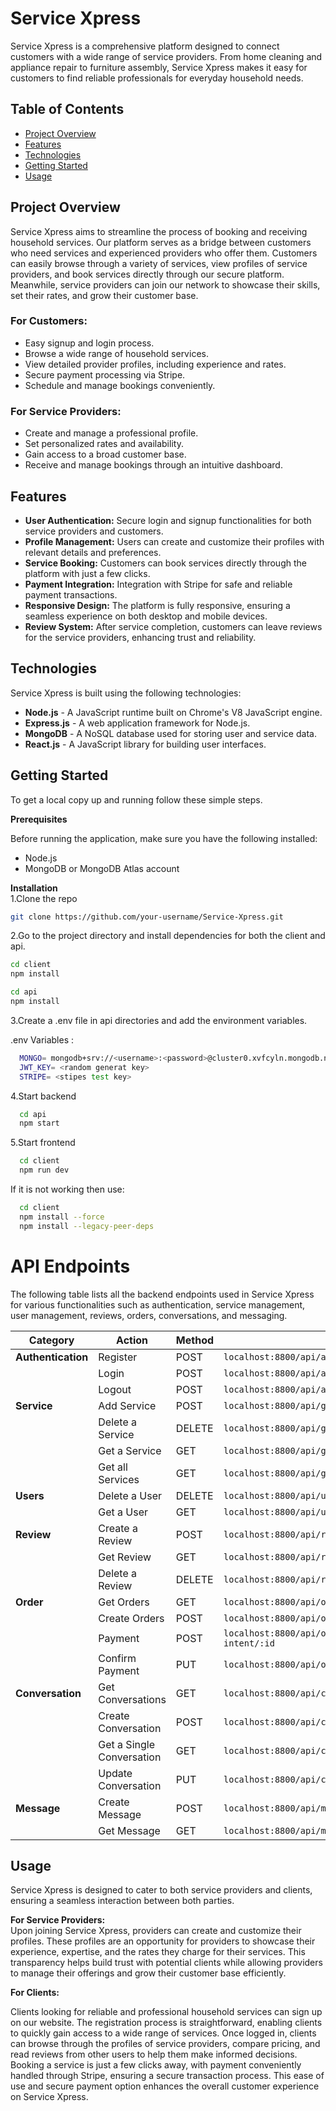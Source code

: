 # Service Xpress

Service Xpress is a comprehensive platform designed to connect customers with a wide range of service providers. From home cleaning and appliance repair to furniture assembly, Service Xpress makes it easy for customers to find reliable professionals for everyday household needs.

## Table of Contents
- [Project Overview](#project-overview)
- [Features](#features)
- [Technologies](#technologies)
- [Getting Started](#getting-started)
- [Usage](#usage)


## Project Overview

Service Xpress aims to streamline the process of booking and receiving household services. Our platform serves as a bridge between customers who need services and experienced providers who offer them. Customers can easily browse through a variety of services, view profiles of service providers, and book services directly through our secure platform. Meanwhile, service providers can join our network to showcase their skills, set their rates, and grow their customer base.

### For Customers:
- Easy signup and login process.
- Browse a wide range of household services.
- View detailed provider profiles, including experience and rates.
- Secure payment processing via Stripe.
- Schedule and manage bookings conveniently.

### For Service Providers:
- Create and manage a professional profile.
- Set personalized rates and availability.
- Gain access to a broad customer base.
- Receive and manage bookings through an intuitive dashboard.

## Features

- **User Authentication:** Secure login and signup functionalities for both service providers and customers.
- **Profile Management:** Users can create and customize their profiles with relevant details and preferences.
- **Service Booking:** Customers can book services directly through the platform with just a few clicks.
- **Payment Integration:** Integration with Stripe for safe and reliable payment transactions.
- **Responsive Design:** The platform is fully responsive, ensuring a seamless experience on both desktop and mobile devices.
- **Review System:** After service completion, customers can leave reviews for the service providers, enhancing trust and reliability.

## Technologies

Service Xpress is built using the following technologies:
- **Node.js** - A JavaScript runtime built on Chrome's V8 JavaScript engine.
- **Express.js** - A web application framework for Node.js.
- **MongoDB** - A NoSQL database used for storing user and service data.
- **React.js** - A JavaScript library for building user interfaces.

## Getting Started

To get a local copy up and running follow these simple steps.

 **Prerequisites** 

Before running the application, make sure you have the following installed:

- Node.js
- MongoDB or MongoDB Atlas account

**Installation**  
1.Clone the repo
   ```sh
   git clone https://github.com/your-username/Service-Xpress.git
   ```
   
2.Go to the project directory and install dependencies for both the client and api.
  ```sh
  cd client
  npm install
  ```
  ```sh
  cd api
  npm install 
  ```



   3.Create a .env file in api directories and add the environment variables.

 .env Variables :
 ```sh
   MONGO= mongodb+srv://<username>:<password>@cluster0.xvfcyln.mongodb.net/?retryWrites=true&w=majority&appName=Cluster0&dbname=<database_name>
   JWT_KEY= <random generat key>
   STRIPE= <stipes test key>
 ```  

  4.Start backend
 ```sh
   cd api
   npm start
 ```
  5.Start frontend  
 ```sh
   cd client
   npm run dev
 ```
If it is not working then use:
```sh
  cd client 
  npm install --force
  npm install --legacy-peer-deps
```


# API Endpoints

The following table lists all the backend endpoints used in Service Xpress for various functionalities such as authentication, service management, user management, reviews, orders, conversations, and messaging.

| Category        | Action           | Method   | URI                                                      |
|-----------------|------------------|----------|----------------------------------------------------------|
| **Authentication** | Register         | POST     | `localhost:8800/api/auth/register`                       |
|                 | Login            | POST     | `localhost:8800/api/auth/login`                               |
|                 | Logout           | POST     | `localhost:8800/api/auth/logout`                         |
| **Service**         | Add Service      | POST     | `localhost:8800/api/gigs`                                |
|                 | Delete a Service | DELETE   | `localhost:8800/api/gigs/:id`                            |
|                 | Get a Service    | GET      | `localhost:8800/api/gigs/single/:id`                     |
|                 | Get all Services | GET      | `localhost:8800/api/gigs`                                |
| **Users**           | Delete a User    | DELETE   | `localhost:8800/api/users/:id`                           |
|                 | Get a User       | GET      | `localhost:8800/api/users/:id`                           |
| **Review**          | Create a Review  | POST     | `localhost:8800/api/reviews`                             |
|                 | Get Review       | GET      | `localhost:8800/api/reviews/:gigId`                      |
|                 | Delete a Review  | DELETE   | `localhost:8800/api/reviews/:id`                         |
| **Order**           | Get Orders       | GET      | `localhost:8800/api/orders`                              |
|                 | Create Orders    | POST     | `localhost:8800/api/orders/:gigId`                       |
|                 | Payment          | POST     | `localhost:8800/api/orders/create-payment-intent/:id`    |
|                 | Confirm Payment  | PUT      | `localhost:8800/api/orders/`                             |
| **Conversation**    | Get Conversations| GET      | `localhost:8800/api/conversations/`                      |
|                 | Create Conversation| POST    | `localhost:8800/api/conversations/`                       |
|                 | Get a Single Conversation | GET| `localhost:8800/api/conversations/single/:id`            |
|                 | Update Conversation| PUT     | `localhost:8800/api/conversations/:id`                    |
| **Message**         | Create Message   | POST     | `localhost:8800/api/messages/`                           |
|                 | Get Message       | GET      | `localhost:8800/api/messages/:id`                        |



## Usage

Service Xpress is designed to cater to both service providers and clients, ensuring a seamless interaction between both parties.

**For Service Providers:**  
Upon joining Service Xpress, providers can create and customize their profiles. These profiles are an opportunity for providers to showcase their experience, expertise, and the rates they charge for their services. This transparency helps build trust with potential clients while allowing providers to manage their offerings and grow their customer base efficiently.

**For Clients:** 

Clients looking for reliable and professional household services can sign up on our website. The registration process is straightforward, enabling clients to quickly gain access to a wide range of services. Once logged in, clients can browse through the profiles of service providers, compare pricing, and read reviews from other users to help them make informed decisions. Booking a service is just a few clicks away, with payment conveniently handled through Stripe, ensuring a secure transaction process. This ease of use and secure payment option enhances the overall customer experience on Service Xpress.

      





